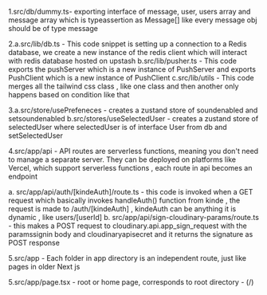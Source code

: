 1.src/db/dummy.ts- exporting interface of message, user, users array and message array which is typeassertion as Message[] like every message obj should be of type message

2.a.src/lib/db.ts - This code snippet is setting up a connection to a Redis database, we create a new instance of the redis client which will interact with redis database hosted on upstash
b.src/lib/pusher.ts - This code exports the pushServer which is a new instance of PushServer and exports PushClient which is a new instance of PushClient
c.src/lib/utils - This code merges all the tailwind css class , like one class and then another only happens based on condition like that


3.a.src/store/usePrefeneces - creates a zustand store of soundenabled and setsoundenabled
b.src/stores/useSelectedUser - creates a zustand store of selectedUser where selectedUser is of interface User from db and setSelectedUser

4.src/app/api - API routes are serverless functions, meaning you don't need to manage a separate server. They can be deployed on platforms like Vercel, which support serverless functions , each route in api becomes an endpoint 

a. src/app/api/auth/[kindeAuth]/route.ts - this code is invoked when a GET request which basically invokes handleAuth() function from kinde , the request is made to /auth/[kindeAuth] , kindeAuth can be anything it is dynamic , like users/[userId]
b. src/app/api/sign-cloudinary-params/route.ts - this makes a POST request to cloudinary.api.app_sign_request with the paramssignin body and cloudinaryapisecret and it returns the signature as POST response

5.src/app - Each folder in app directory is an independent route, just like pages in older Next js


5.src/app/page.tsx - root or home page, corresponds to root directory - (/)

